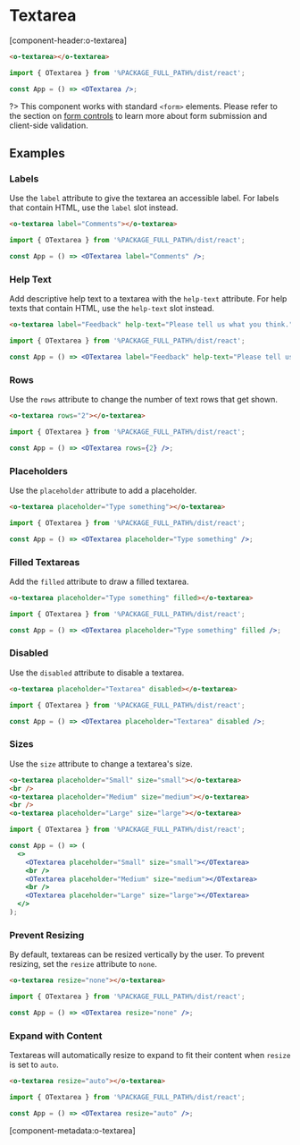 # Textarea

[component-header:o-textarea]

```html preview
<o-textarea></o-textarea>
```

```jsx react
import { OTextarea } from '%PACKAGE_FULL_PATH%/dist/react';

const App = () => <OTextarea />;
```

?> This component works with standard `<form>` elements. Please refer to the section on [form controls](/getting-started/form-controls) to learn more about form submission and client-side validation.

## Examples

### Labels

Use the `label` attribute to give the textarea an accessible label. For labels that contain HTML, use the `label` slot instead.

```html preview
<o-textarea label="Comments"></o-textarea>
```

```jsx react
import { OTextarea } from '%PACKAGE_FULL_PATH%/dist/react';

const App = () => <OTextarea label="Comments" />;
```

### Help Text

Add descriptive help text to a textarea with the `help-text` attribute. For help texts that contain HTML, use the `help-text` slot instead.

```html preview
<o-textarea label="Feedback" help-text="Please tell us what you think."> </o-textarea>
```

```jsx react
import { OTextarea } from '%PACKAGE_FULL_PATH%/dist/react';

const App = () => <OTextarea label="Feedback" help-text="Please tell us what you think." />;
```

### Rows

Use the `rows` attribute to change the number of text rows that get shown.

```html preview
<o-textarea rows="2"></o-textarea>
```

```jsx react
import { OTextarea } from '%PACKAGE_FULL_PATH%/dist/react';

const App = () => <OTextarea rows={2} />;
```

### Placeholders

Use the `placeholder` attribute to add a placeholder.

```html preview
<o-textarea placeholder="Type something"></o-textarea>
```

```jsx react
import { OTextarea } from '%PACKAGE_FULL_PATH%/dist/react';

const App = () => <OTextarea placeholder="Type something" />;
```

### Filled Textareas

Add the `filled` attribute to draw a filled textarea.

```html preview
<o-textarea placeholder="Type something" filled></o-textarea>
```

```jsx react
import { OTextarea } from '%PACKAGE_FULL_PATH%/dist/react';

const App = () => <OTextarea placeholder="Type something" filled />;
```

### Disabled

Use the `disabled` attribute to disable a textarea.

```html preview
<o-textarea placeholder="Textarea" disabled></o-textarea>
```

```jsx react
import { OTextarea } from '%PACKAGE_FULL_PATH%/dist/react';

const App = () => <OTextarea placeholder="Textarea" disabled />;
```

### Sizes

Use the `size` attribute to change a textarea's size.

```html preview
<o-textarea placeholder="Small" size="small"></o-textarea>
<br />
<o-textarea placeholder="Medium" size="medium"></o-textarea>
<br />
<o-textarea placeholder="Large" size="large"></o-textarea>
```

```jsx react
import { OTextarea } from '%PACKAGE_FULL_PATH%/dist/react';

const App = () => (
  <>
    <OTextarea placeholder="Small" size="small"></OTextarea>
    <br />
    <OTextarea placeholder="Medium" size="medium"></OTextarea>
    <br />
    <OTextarea placeholder="Large" size="large"></OTextarea>
  </>
);
```

### Prevent Resizing

By default, textareas can be resized vertically by the user. To prevent resizing, set the `resize` attribute to `none`.

```html preview
<o-textarea resize="none"></o-textarea>
```

```jsx react
import { OTextarea } from '%PACKAGE_FULL_PATH%/dist/react';

const App = () => <OTextarea resize="none" />;
```

### Expand with Content

Textareas will automatically resize to expand to fit their content when `resize` is set to `auto`.

```html preview
<o-textarea resize="auto"></o-textarea>
```

```jsx react
import { OTextarea } from '%PACKAGE_FULL_PATH%/dist/react';

const App = () => <OTextarea resize="auto" />;
```

[component-metadata:o-textarea]
